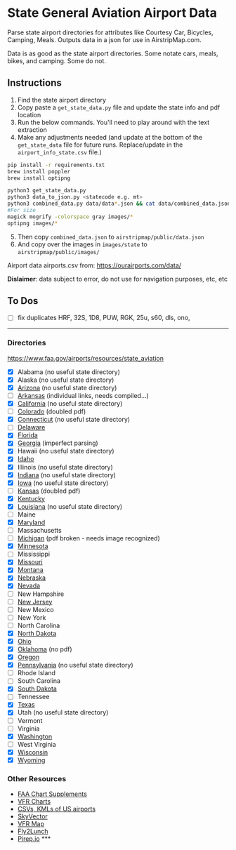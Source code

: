 # State General Aviation Airport Data

Parse state airport directories for attributes like Courtesy Car, Bicycles, Camping, Meals. Outputs data in a json for use in AirstripMap.com.

Data is as good as the state airport directories. Some notate cars, meals, bikes, and camping. Some do not.

## Instructions

1. Find the state airport directory
2. Copy paste a `get_state_data.py` file and update the state info and pdf location
3. Run the below commands. You'll need to play around with the text extraction
4. Make any adjustments needed (and update at the bottom of the `get_state_data` file for future runs. Replace/update in the `airport_info_state.csv` file.)

```sh
pip install -r requirements.txt
brew install poppler
brew install optipng

python3 get_state_data.py
python3 data_to_json.py <statecode e.g. mt>
python3 combined_data.py data/data*.json && cat data/combined_data.json | pbcopy
#For size
magick mogrify -colorspace gray images/*
optipng images/*
```

5. Then copy `combined_data.json` to `airstripmap/public/data.json`
6. And copy over the images in `images/state` to `airstripmap/public/images/`

Airport data airports.csv from: https://ourairports.com/data/ 

**Dislaimer**: data subject to error, do not use for navigation purposes, etc, etc

## To Dos

- [ ] fix duplicates HRF, 32S, 1D8, PUW, RGK, 25u, s60, dls, ono, 

----
### Directories

https://www.faa.gov/airports/resources/state_aviation

- [x] Alabama (no useful state directory)
- [x] Alaska (no useful state directory)
- [x] [Arizona](https://azdot.gov/planning/airport-development/airports) (no useful state directory)
- [ ] [Arkansas](https://fly.arkansas.gov/airport-info.html) (individual links, needs compiled...)
- [x] [California](https://dot.ca.gov/programs/transportation-planning/division-of-transportation-planning/aeronautics) (no useful state directory)
- [ ] [Colorado](https://www.codot.gov/programs/aeronautics/Periodicals/colorado-airport-directory) (doubled pdf)
- [x] [Connecticut](https://ctairports.org/airports/)  (no useful state directory)
- [ ] [Delaware](https://deldot.gov/Programs/airports/pdfs/de_airport_directory_2009_2010.pdf)
- [x] [Florida](https://fdotwww.blob.core.windows.net/sitefinity/docs/default-source/topics/2019_directory.pdf)
- [x] [Georgia](https://www.dot.ga.gov/InvestSmart/Aviation/AirportAid/AirportDirectory.pdf) (imperfect parsing)
- [x] Hawaii (no useful state directory)
- [x] [Idaho](https://itd.idaho.gov/aero/)
- [x] Illinois (no useful state directory)
- [x] [Indiana](https://www.in.gov/indot/multimodal/aviation/indiana-public-use-airports/) (no useful state directory)
- [x] [Iowa](https://iowadot.gov/aviation/airport-information) (no useful state directory)
- [ ] [Kansas](https://www.ksdot.gov/Assets/wwwksdotorg/bureaus/divAviation/pdf/AirportDir.pdf) (doubled pdf)
- [x] [Kentucky](https://transportation.ky.gov/aviation/documents/airport-directory.pdf)
- [x] [Louisiana](https://wwwapps.dotd.la.gov/multimodal/aviation/airportdirectory.aspx) (no useful state directory)
- [ ] Maine
- [x] [Maryland](https://marylandregionalaviation.aero/publications/)
- [ ] Massachusetts
- [ ] [Michigan](https://www.michigan.gov/mdot/travel/mobility/aeronautics/airports) (pdf broken - needs image recognized)
- [x] [Minnesota](https://www.dot.state.mn.us/aero/airportdirectory/index.html)
- [ ] Mississippi
- [x] [Missouri](https://www.modot.org/aviation-publications)
- [x] [Montana](https://www.mdt.mt.gov/aviation/airports.aspx)
- [x] [Nebraska](https://govdocs.nebraska.gov/epubs/A4000/D001.html)
- [x] [Nevada](https://www.dot.nv.gov/mobility/aviation/airport-directory)
- [ ] New Hampshire
- [ ] [New Jersey](https://www.nj.gov/transportation/freight/aviation/documents/NJDOTAirportDirectory.pdf)
- [ ] New Mexico
- [ ] New York
- [ ] North Carolina
- [x] [North Dakota](https://aero.nd.gov/publications/)
- [x] [Ohio](https://www.transportation.ohio.gov/programs/aviation/airports/airport-directory)
- [x] [Oklahoma](https://oklahoma.gov/aerospace/airports/find-an-airport.html) (no pdf)
- [x] [Oregon](https://www.oregon.gov/aviation/Pages/Reports.aspx)
- [x] [Pennsylvania](https://www.penndot.pa.gov/TravelInPA/airports-pa/Pages/default.aspx)  (no useful state directory)
- [ ] Rhode Island
- [ ] South Carolina
- [x] [South Dakota](https://dot.sd.gov/transportation/aviation/airport-information)
- [ ] Tennessee
- [x] [Texas](https://ftp.dot.state.tx.us/pub/txdot-info/avn/airport-directory-list.pdf)
- [x] Utah  (no useful state directory)
- [ ] Vermont
- [ ] Virginia
- [x] [Washington](https://wsdot.wa.gov/engineering-standards/all-manuals-and-standards/manuals/airport-guide)
- [ ] West Virginia
- [x] [Wisconsin](https://wisconsindot.gov/Pages/travel/air/airport-info/arptdir-city.aspx)
- [x] [Wyoming](https://www.dot.state.wy.us/home/aeronautics.html)

### Other Resources
- [FAA Chart Supplements](https://www.faa.gov/air_traffic/flight_info/aeronav/digital_products/dafd/)
- [VFR Charts](https://www.faa.gov/air_traffic/flight_info/aeronav/digital_products/vfr/)
- [CSVs, KMLs of US airports](https://hub.arcgis.com/documents/f74df2ed82ba4440a2059e8dc2ec9a5d/explore)
- [SkyVector](https://skyvector.com/)
- [VFR Map](https://vfrmap.com/)
- [Fly2Lunch](http://www.fly2lunch.com/index.php)
- [Pirep.io](https://pirep.io/) ***